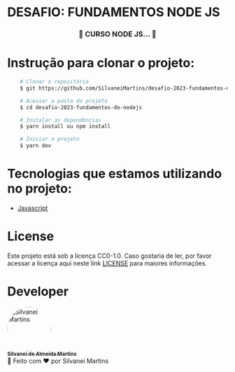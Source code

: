 # DESAFIO: FUNDAMENTOS NODE JS

<h3 align="center">
	🚧 CURSO NODE JS...  🚧
</h3>

# Instrução para clonar o projeto:
```bash
    # Clonar o repositório
    $ git https://github.com/SilvaneiMartins/desafio-2023-fundamentos-do-nodejs

    # Acessar a pasta do projeto
    $ cd desafio-2023-fundamentos-do-nodejs

    # Instalar as dependências
    $ yarn install ou npm install

    # Iniciar o projeto
    $ yarn dev
```

# Tecnologias que estamos utilizando no projeto:
-   [Javascript](https://developer.mozilla.org/pt-BR/docs/Learn/JavaScript/First_steps/What_is_JavaScript)

# License
Este projeto está sob a licença CC0-1.0. Caso gostaria de ler, por favor acessar a licença aqui neste link [LICENSE](https://github.com/SilvaneiMartins/desafio-2023-fundamentos-do-nodejs/blob/master/LICENSE) para maiores informações.

# Developer
<a href="https://github.com/SilvaneiMartins">
    <img
        style="border-radius:50%"
        src="https://github.com/SilvaneiMartins.png"
        width="100px;"
        alt="Silvanei Martins"
    />
    <br />
    <sub>
        <b>Silvanei de Almeida Martins</b>
    </sub>
    <br />
</a>
    🚀
 </a>
Feito com ❤️ por Silvanei Martins
